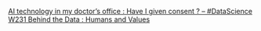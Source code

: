 [AI technology in my doctor’s office : Have I given consent ? – #DataScience W231   Behind the Data : Humans and Values](https://qi.tc/qi/114821)